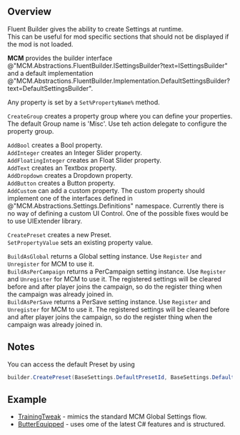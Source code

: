 ## Overview
Fluent Builder gives the ability to create Settings at runtime.  
This can be useful for mod specific sections that should not be displayed if the mod is not loaded.  
  
**MCM** provides the builder interface @"MCM.Abstractions.FluentBuilder.ISettingsBuilder?text=ISettingsBuilder" and a default implementation @"MCM.Abstractions.FluentBuilder.Implementation.DefaultSettingsBuilder?text=DefaultSettingsBuilder".  
  

Any property is set by a ``Set%PropertyName%`` method.  
  
``CreateGroup`` creates a property group where you can define your properties. The default Group name is 'Misc'. Use teh action delegate to configure the property group. 
  
``AddBool`` creates a Bool property.  
``AddInteger`` creates an Integer Slider property.  
``AddFloatingInteger`` creates an Float Slider property.  
``AddText`` creates an Textbox property.  
``AddDropdown`` creates a Dropdown property.  
``AddButton`` creates a Button property.  
``AddCustom`` can add a custom property. The custom property should implement one of the interfaces defined in @"MCM.Abstractions.Settings.Definitions" namespace. Currently there is no way of defining a custom UI Control. One of the possible fixes would be to use UIExtender library.  
 
``CreatePreset`` creates a new Preset.  
``SetPropertyValue`` sets an existing property value.  
 
``BuildAsGlobal`` returns a Global setting instance. Use ``Register`` and ``Unregister`` for MCM to use it.  
``BuildAsPerCampaign`` returns a PerCampaign setting  instance. Use ``Register`` and ``Unregister`` for MCM to use it. The registered settings will be cleared before and after player joins the campaign, so do the register thing when the campaign was already joined in.   
``BuildAsPerSave`` returns a PerSave setting  instance. Use ``Register`` and ``Unregister`` for MCM to use it. The registered settings will be cleared before and after player joins the campaign, so do the register thing when the campaign was already joined in.   

## Notes
You can access the default Preset by using
```csharp
builder.CreatePreset(BaseSettings.DefaultPresetId, BaseSettings.DefaultPresetName, pBuilder => { });
```

## Example
* [TrainingTweak](https://github.com/Aragas/TrainingTweak/blob/fba9bb60cdbd5ff61418f4cea30c625b01cd71de/TroopTraining/Settings.cs) - mimics the standard MCM Global Settings flow.
* [ButterEquipped](https://github.com/jzebedee/ButterEquipped/blob/94e7de3a2000a6c611a8a84d43da01685f226abd/src/ButterEquipped/Settings/EquipSettings.cs) - uses ome of the latest C# features and is structured.